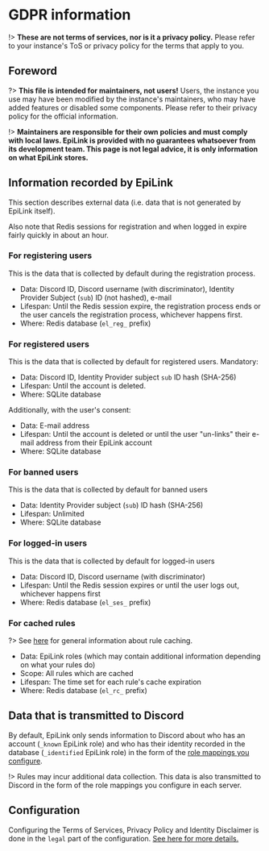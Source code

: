 # GDPR information

!> **These are not terms of services, nor is it a privacy policy.** Please refer to your instance's ToS or privacy policy for the terms that apply to you.

## Foreword

?> **This file is intended for maintainers, not users!** Users, the instance you use may have been modified by the instance's maintainers, who may have added features or disabled some components. Please refer to their privacy policy for the official information.

!> **Maintainers are responsible for their own policies and must comply with local laws. EpiLink is provided with no guarantees whatsoever from its development team. This page is not legal advice, it is only information on what EpiLink stores.**

## Information recorded by EpiLink

This section describes external data (i.e. data that is not generated by EpiLink itself).

Also note that Redis sessions for registration and when logged in expire fairly quickly in about an hour.

### For registering users

This is the data that is collected by default during the registration process.

* Data: Discord ID, Discord username (with discriminator), Identity Provider Subject (`sub`) ID (not hashed), e-mail
* Lifespan: Until the Redis session expire, the registration process ends or the user cancels the registration process, whichever happens first.
* Where: Redis database (`el_reg_` prefix)

### For registered users

This is the data that is collected by default for registered users. Mandatory:

* Data: Discord ID, Identity Provider subject `sub` ID hash (SHA-256)
* Lifespan: Until the account is deleted.
* Where: SQLite database

Additionally, with the user's consent:

* Data: E-mail address
* Lifespan: Until the account is deleted or until the user "un-links" their e-mail address from their EpiLink account
* Where: SQLite database

### For banned users

This is the data that is collected by default for banned users

* Data: Identity Provider subject (`sub`) ID hash (SHA-256)
* Lifespan: Unlimited
* Where: SQLite database

### For logged-in users

This is the data that is collected by default for logged-in users

* Data: Discord ID, Discord username (with discriminator)
* Lifespan: Until the Redis session expires or until the user logs out, whichever happens first
* Where: Redis database (`el_ses_` prefix)

### For cached rules

?> See [here](Rulebooks.md#rule-caching) for general information about rule caching.

* Data: EpiLink roles (which may contain additional information depending on what your rules do)
* Scope: All rules which are cached
* Lifespan: The time set for each rule's cache expiration
* Where: Redis database (`el_rc_` prefix)

## Data that is transmitted to Discord

By default, EpiLink only sends information to Discord about who has an account (`_known` EpiLink role) and who has their identity recorded in the database (`_identified` EpiLink role) in the form of the [role mappings you configure](MaintainerGuide.md#discord-server-configuration).

!> Rules may incur additional data collection. This data is also transmitted to Discord in the form of the role mappings you configure in each server.

## Configuration

Configuring the Terms of Services, Privacy Policy and Identity Disclaimer is done in the `legal` part of the configuration. [See here for more details.](MaintainerGuide.md#legal-configuration)